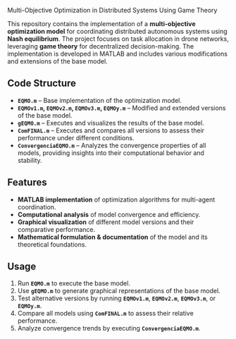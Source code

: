 
 Multi-Objective Optimization in Distributed Systems Using Game Theory  

This repository contains the implementation of a **multi-objective optimization model** for coordinating distributed autonomous systems using **Nash equilibrium**. The project focuses on task allocation in drone networks, leveraging **game theory** for decentralized decision-making. The implementation is developed in MATLAB and includes various modifications and extensions of the base model.  

## Code Structure  

- **`EQMO.m`** – Base implementation of the optimization model.  
- **`EQMOv1.m`, `EQMOv2.m`, `EQMOv3.m`, `EQMOy.m`** – Modified and extended versions of the base model.  
- **`gEQMO.m`** – Executes and visualizes the results of the base model.  
- **`ComFINAL.m`** – Executes and compares all versions to assess their performance under different conditions.  
- **`ConvergenciaEQMO.m`** – Analyzes the convergence properties of all models, providing insights into their computational behavior and stability.  

## Features  

- **MATLAB implementation** of optimization algorithms for multi-agent coordination.  
- **Computational analysis** of model convergence and efficiency.  
- **Graphical visualization** of different model versions and their comparative performance.  
- **Mathematical formulation & documentation** of the model and its theoretical foundations.  

## Usage  

1. Run **`EQMO.m`** to execute the base model.  
2. Use **`gEQMO.m`** to generate graphical representations of the base model.  
3. Test alternative versions by running **`EQMOv1.m`**, **`EQMOv2.m`**, **`EQMOv3.m`**, or **`EQMOy.m`**.  
4. Compare all models using **`ComFINAL.m`** to assess their relative performance.  
5. Analyze convergence trends by executing **`ConvergenciaEQMO.m`**.  
